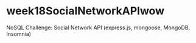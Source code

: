 # week18SocialNetworkAPIwow
NoSQL Challenge: Social Network API (express.js, mongoose, MongoDB, Insomnia)
